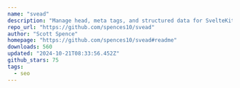 ```yaml
---
name: "svead"
description: "Manage head, meta tags, and structured data for SvelteKit SEO."
repo_url: "https://github.com/spences10/svead"
author: "Scott Spence"
homepage: "https://github.com/spences10/svead#readme"
downloads: 560
updated: "2024-10-21T08:33:56.452Z"
github_stars: 75
tags: 
  - seo
---
```


